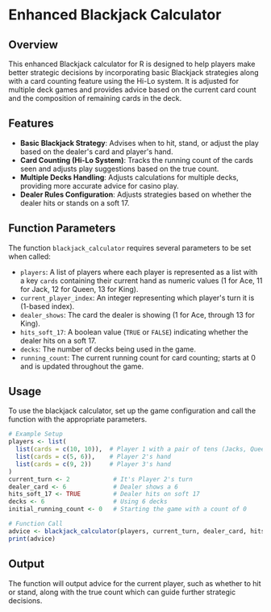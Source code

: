 # Enhanced Blackjack Calculator 

## Overview
This enhanced Blackjack calculator for R is designed to help players make better strategic decisions by incorporating basic Blackjack strategies along with a card counting feature using the Hi-Lo system. It is adjusted for multiple deck games and provides advice based on the current card count and the composition of remaining cards in the deck.

## Features
- **Basic Blackjack Strategy**: Advises when to hit, stand, or adjust the play based on the dealer's card and player's hand.
- **Card Counting (Hi-Lo System)**: Tracks the running count of the cards seen and adjusts play suggestions based on the true count.
- **Multiple Decks Handling**: Adjusts calculations for multiple decks, providing more accurate advice for casino play.
- **Dealer Rules Configuration**: Adjusts strategies based on whether the dealer hits or stands on a soft 17.

## Function Parameters
The function `blackjack_calculator` requires several parameters to be set when called:
- `players`: A list of players where each player is represented as a list with a key `cards` containing their current hand as numeric values (1 for Ace, 11 for Jack, 12 for Queen, 13 for King).
- `current_player_index`: An integer representing which player's turn it is (1-based index).
- `dealer_shows`: The card the dealer is showing (1 for Ace, through 13 for King).
- `hits_soft_17`: A boolean value (`TRUE` or `FALSE`) indicating whether the dealer hits on a soft 17.
- `decks`: The number of decks being used in the game.
- `running_count`: The current running count for card counting; starts at 0 and is updated throughout the game.

## Usage
To use the blackjack calculator, set up the game configuration and call the function with the appropriate parameters.

```r
# Example Setup
players <- list(
  list(cards = c(10, 10)),  # Player 1 with a pair of tens (Jacks, Queens, or Kings)
  list(cards = c(5, 6)),    # Player 2's hand
  list(cards = c(9, 2))     # Player 3's hand
)
current_turn <- 2            # It's Player 2's turn
dealer_card <- 6             # Dealer shows a 6
hits_soft_17 <- TRUE         # Dealer hits on soft 17
decks <- 6                   # Using 6 decks
initial_running_count <- 0   # Starting the game with a count of 0

# Function Call
advice <- blackjack_calculator(players, current_turn, dealer_card, hits_soft_17, decks, initial_running_count)
print(advice)
```
## Output

The function will output advice for the current player, such as whether to hit or stand, along with the true count which can guide further strategic decisions.

